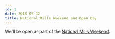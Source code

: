 ```yaml
---
id: 1
date: 2018-05-12
title: National Mills Weekend and Open Day
---
```

We'll be open as part of the [National Mills Weekend](https://www.nationalmillsweekend.co.uk/).

